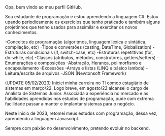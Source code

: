 Opa, bem vindo ao meu perfil GitHub.

Sou estudante de programação e estou aprendendo a linguagem C#.
Estou upando periodicamente os exercícios que tenho praticado e também alguns projetinhos que tenho usados para assimilar e exercitar os novos conhecimentos.

-Conceitos de programação (algoritmos, linguagem léxica e sintática, compilação, etc)
-Tipos e conversões (casting, DateTime, Globalization)
-Estruturas condicionais (if, switch-case, etc)
-Estruturas repetittivas (for, do-while, etc)
-Classes (atributos, métodos, construtores, getters/setters)
-Enumerações e composições
-Abstração, Herança, polimorfismo e encapsulamento
-Excessões
-Arrays e listas (LINQ e básico lambda)
-Leitura/escrita de arquivos
-JSON (Newtonsoft Framework)

(UPDATE 05/02/2023)
Iniciei minha carreira no TI comoo estagiário de sistemas em março/22. Logo breve, em agosto/22 alcansei o cargo de Analista de Sistemas Junior.
Associada a experiência no mercado e as habilidades aprendidas nos estudos de programação, pude com extrema facilidade passar a manter e implantar sistemas
para o negócio.

Neste inicio de 2023, retomei meus estudos com programação, dessa vez, aprendendo a linguagem Javascript.

Sempre com paixão no desenvolvimento, pretendo evoluir no backend.

